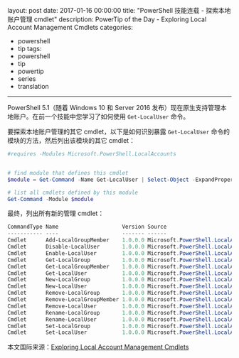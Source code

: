 layout: post
date: 2017-01-16 00:00:00
title: "PowerShell 技能连载 - 探索本地账户管理 cmdlet"
description: PowerTip of the Day - Exploring Local Account Management Cmdlets
categories:
- powershell
- tip
tags:
- powershell
- tip
- powertip
- series
- translation
---
PowerShell 5.1（随着 Windows 10 和 Server 2016 发布）现在原生支持管理本地账户。在前一个技能中您学习了如何使用 `Get-LocalUser` 命令。

要探索本地账户管理的其它 cmdlet，以下是如何识别暴露 `Get-LocalUser` 命令的模块的方法，然后列出该模块的其它 cmdlet：

```powershell
#requires -Modules Microsoft.PowerShell.LocalAccounts


# find module that defines this cmdlet
$module = Get-Command -Name Get-LocalUser | Select-Object -ExpandProperty Source

# list all cmdlets defined by this module
Get-Command -Module $module
```

最终，列出所有新的管理 cmdlet：


```powershell
CommandType Name                    Version Source                            
----------- ----                    ------- ------                            
Cmdlet      Add-LocalGroupMember    1.0.0.0 Microsoft.PowerShell.LocalAccounts
Cmdlet      Disable-LocalUser       1.0.0.0 Microsoft.PowerShell.LocalAccounts
Cmdlet      Enable-LocalUser        1.0.0.0 Microsoft.PowerShell.LocalAccounts
Cmdlet      Get-LocalGroup          1.0.0.0 Microsoft.PowerShell.LocalAccounts
Cmdlet      Get-LocalGroupMember    1.0.0.0 Microsoft.PowerShell.LocalAccounts
Cmdlet      Get-LocalUser           1.0.0.0 Microsoft.PowerShell.LocalAccounts
Cmdlet      New-LocalGroup          1.0.0.0 Microsoft.PowerShell.LocalAccounts
Cmdlet      New-LocalUser           1.0.0.0 Microsoft.PowerShell.LocalAccounts
Cmdlet      Remove-LocalGroup       1.0.0.0 Microsoft.PowerShell.LocalAccounts
Cmdlet      Remove-LocalGroupMember 1.0.0.0 Microsoft.PowerShell.LocalAccounts
Cmdlet      Remove-LocalUser        1.0.0.0 Microsoft.PowerShell.LocalAccounts
Cmdlet      Rename-LocalGroup       1.0.0.0 Microsoft.PowerShell.LocalAccounts
Cmdlet      Rename-LocalUser        1.0.0.0 Microsoft.PowerShell.LocalAccounts
Cmdlet      Set-LocalGroup          1.0.0.0 Microsoft.PowerShell.LocalAccounts
Cmdlet      Set-LocalUser           1.0.0.0 Microsoft.PowerShell.LocalAccounts
```

<!--more-->
本文国际来源：[Exploring Local Account Management Cmdlets](http://community.idera.com/powershell/powertips/b/tips/posts/exploring-local-account-management-cmdlets)
